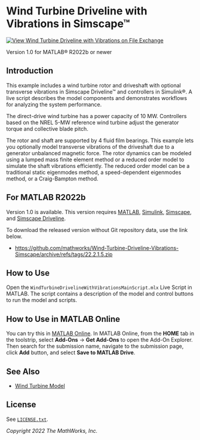 # Wind Turbine Driveline with Vibrations in Simscape&trade;

[![View Wind Turbine Driveline with Vibrations on File Exchange](https://www.mathworks.com/matlabcentral/images/matlab-file-exchange.svg)](https://www.mathworks.com/matlabcentral/fileexchange/120033-wind-turbine-driveline-with-vibrations-in-simscape)

Version 1.0 for MATLAB&reg; R2022b or newer

## Introduction

This example includes a wind turbine rotor and driveshaft
with optional transverse vibrations in Simscape Driveline&trade; and controllers in
Simulink&reg;. A live script describes the model components and demonstrates
workflows for analyzing the system performance.

The direct-drive wind turbine has a power capacity of 10 MW.
Controllers based on the NREL 5-MW reference wind turbine adjust the
generator torque and collective blade pitch.

The rotor and shaft are supported by 4 fluid film bearings.
This example lets you optionally model transverse vibrations of the
driveshaft due to a generator unbalanced magnetic force. The rotor dynamics 
can be modeled using a lumped mass finite element method or a reduced order 
model to simulate the shaft vibrations efficiently. The reduced order model 
can be a traditional static eigenmodes method, a speed-dependent eigenmodes 
method, or a Craig-Bampton method. 

## For MATLAB R2022b

Version 1.0 is available.
This version requires
[MATLAB](https://www.mathworks.com/products/matlab.html),
[Simulink](https://www.mathworks.com/products/simulink.html),
[Simscape](https://www.mathworks.com/products/simscape.html), and
[Simscape Driveline](https://www.mathworks.com/products/simscape-driveline.html).

To download the released version without Git repository data,
use the link below.

- https://github.com/mathworks/Wind-Turbine-Driveline-Vibrations-Simscape/archive/refs/tags/22.2.1.5.zip


## How to Use

Open the `WindTurbineDrivelineWithVibrationsMainScript.mlx` Live Script in 
MATLAB. The script contains a description of the model and
control buttons to run the model and scripts.

## How to Use in MATLAB Online

You can try this in [MATLAB Online][url_online].
In MATLAB Online, from the **HOME** tab in the toolstrip,
select **Add-Ons** &rarr; **Get Add-Ons**
to open the Add-On Explorer.
Then search for the submission name,
navigate to the submission page,
click **Add** button, and select **Save to MATLAB Drive**.

[url_online]:https://www.mathworks.com/products/matlab-online.html


## See Also

- [Wind Turbine Model][url-wtm]

[url-wtm]: https://www.mathworks.com/matlabcentral/fileexchange/25752-wind-turbine-model#readme

## License

See [`LICENSE.txt`](LICENSE.txt).

_Copyright 2022 The MathWorks, Inc._
